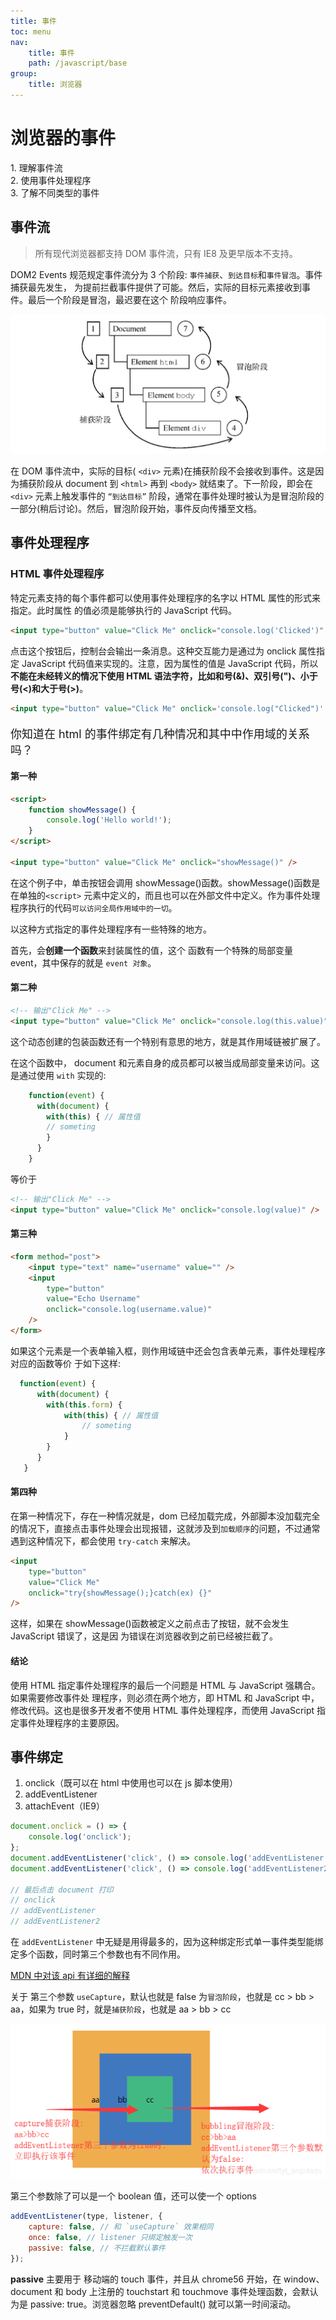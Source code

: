 ```yaml
---
title: 事件
toc: menu
nav:
    title: 事件
    path: /javascript/base
group:
    title: 浏览器
---
```


# 浏览器的事件

<Alert type="info">
<div>1. 理解事件流</div>
<div>2. 使用事件处理程序</div>
<div>3. 了解不同类型的事件</div>
</Alert>

## 事件流

> 所有现代浏览器都支持 DOM 事件流，只有 IE8 及更早版本不支持。

DOM2 Events 规范规定事件流分为 3 个阶段: `事件捕获`、`到达目标`和`事件冒泡`。事件捕获最先发生， 为提前拦截事件提供了可能。然后，实际的目标元素接收到事件。最后一个阶段是冒泡，最迟要在这个 阶段响应事件。

<img src="./imgs/shijianliu.jpg"/>

在 DOM 事件流中，实际的目标( `<div>` 元素)在捕获阶段不会接收到事件。这是因为捕获阶段从 document 到 `<html>` 再到 `<body>` 就结束了。下一阶段，即会在 `<div>` 元素上触发事件的 `“到达目标”` 阶段，通常在事件处理时被认为是冒泡阶段的一部分(稍后讨论)。然后，冒泡阶段开始，事件反向传播至文档。

## 事件处理程序

### HTML 事件处理程序

特定元素支持的每个事件都可以使用事件处理程序的名字以 HTML 属性的形式来指定。此时属性 的值必须是能够执行的 JavaScript 代码。

```html
<input type="button" value="Click Me" onclick="console.log('Clicked')" />
```

点击这个按钮后，控制台会输出一条消息。这种交互能力是通过为 onclick 属性指定 JavaScript 代码值来实现的。注意，因为属性的值是 JavaScript 代码，所以**不能在未经转义的情况下使用 HTML 语法字符，比如和号(&)、双引号(")、小于号(<)和大于号(>)**。

```html
<input type="button" value="Click Me" onclick='console.log("Clicked")' />
```

<Alert type="info">
<p style="font-size:18px">你知道在 html 的事件绑定有几种情况和其中中作用域的关系吗？</p>
</Alert>

<h4>第一种</h4>

```html
<script>
    function showMessage() {
        console.log('Hello world!');
    }
</script>

<input type="button" value="Click Me" onclick="showMessage()" />
```

在这个例子中，单击按钮会调用 showMessage()函数。showMessage()函数是在单独的`<script>` 元素中定义的，而且也可以在外部文件中定义。作为事件处理程序执行的代码`可以访问全局作用域中的一切`。

以这种方式指定的事件处理程序有一些特殊的地方。

首先，会**创建一个函数**来封装属性的值，这个 函数有一个特殊的局部变量 event，其中保存的就是 `event 对象`。

<h4>第二种</h4>

```html
<!-- 输出"Click Me" -->
<input type="button" value="Click Me" onclick="console.log(this.value)" />
```

这个动态创建的包装函数还有一个特别有意思的地方，就是其作用域链被扩展了。

在这个函数中， document 和元素自身的成员都可以被当成局部变量来访问。这是通过使用 `with` 实现的:

```js
    function(event) {
      with(document) {
        with(this) { // 属性值
        // someting
        }
      }
    }
```

等价于

```html
<!-- 输出"Click Me" -->
<input type="button" value="Click Me" onclick="console.log(value)" />
```

<h4>第三种</h4>

```html
<form method="post">
    <input type="text" name="username" value="" />
    <input
        type="button"
        value="Echo Username"
        onclick="console.log(username.value)"
    />
</form>
```

如果这个元素是一个表单输入框，则作用域链中还会包含表单元素，事件处理程序对应的函数等价 于如下这样:

```js
  function(event) {
      with(document) {
        with(this.form) {
            with(this) { // 属性值
                // someting
            }
        }
      }
   }
```

<h4>第四种</h4>

在第一种情况下，存在一种情况就是，dom 已经加载完成，外部脚本没加载完全的情况下，直接点击事件处理会出现报错，这就涉及到`加载顺序`的问题，不过通常遇到这种情况下，都会使用 `try-catch` 来解决。

```html
<input
    type="button"
    value="Click Me"
    onclick="try{showMessage();}catch(ex) {}"
/>
```

这样，如果在 showMessage()函数被定义之前点击了按钮，就不会发生 JavaScript 错误了，这是因 为错误在浏览器收到之前已经被拦截了。

<h4>结论</h4>
使用 HTML 指定事件处理程序的最后一个问题是 HTML 与 JavaScript 强耦合。如果需要修改事件处 理程序，则必须在两个地方，即 HTML 和 JavaScript 中，修改代码。这也是很多开发者不使用 HTML 事件处理程序，而使用 JavaScript 指定事件处理程序的主要原因。

## 事件绑定

1. onclick（既可以在 html 中使用也可以在 js 脚本使用）
2. addEventListener
3. attachEvent（IE9）

```js
document.onclick = () => {
    console.log('onclick');
};
document.addEventListener('click', () => console.log('addEventListener'));
document.addEventListener('click', () => console.log('addEventListener2'));

// 最后点击 document 打印
// onclick
// addEventListener
// addEventListener2
```

在 `addEventListener` 中无疑是用得最多的，因为这种绑定形式单一事件类型能绑定多个函数，同时第三个参数也有不同作用。

[MDN 中对该 api 有详细的解释](https://developer.mozilla.org/zh-CN/docs/Web/API/EventTarget/addEventListener)

关于 第三个参数 `useCapture`，默认也就是 false 为`冒泡阶段`，也就是 cc > bb > aa，如果为 true 时，就是`捕获阶段`，也就是 aa > bb > cc

<img src="./imgs/eventlistener.png"/>

第三个参数除了可以是一个 boolean 值，还可以使一个 options

```js
addEventListener(type, listener, {
    capture: false, // 和 `useCapture` 效果相同
    once: false, // listener 只绑定触发一次
    passive: false, // 不拦截默认事件
});
```

<Alert type="warning">
  <strong>passive</strong> 主要用于 移动端的 touch 事件，并且从 chrome56 开始，在 window、document 和 body 上注册的 touchstart 和 touchmove 事件处理函数，会默认为是 passive: true。浏览器忽略 preventDefault() 就可以第一时间滚动。
</Alert>
